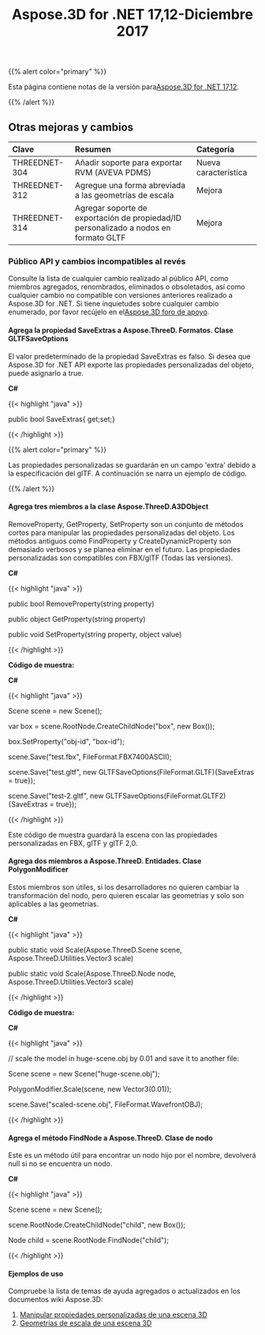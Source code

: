 ﻿---
title: Aspose.3D for .NET 17,12-Diciembre 2017
type: docs
weight: 10
url: /es/net/aspose-3d-for-net-17-12-december-2017/
---
{{% alert color="primary" %}} 

Esta página contiene notas de la versión para[Aspose.3D for .NET 17,12](https://www.nuget.org/packages/Aspose.3D/17.12.0).

{{% /alert %}} 
## **Otras mejoras y cambios**

|**Clave**|**Resumen**|**Categoría**|
|:- |:- |:- |
|THREEDNET-304|Añadir soporte para exportar RVM (AVEVA PDMS)|Nueva característica|
|THREEDNET-312|Agregue una forma abreviada a las geometrías de escala|Mejora|
|THREEDNET-314|Agregar soporte de exportación de propiedad/ID personalizado a nodos en formato GLTF|Mejora|
### **Público API y cambios incompatibles al revés**
Consulte la lista de cualquier cambio realizado al público API, como miembros agregados, renombrados, eliminados o obsoletados, así como cualquier cambio no compatible con versiones anteriores realizado a Aspose.3D for .NET. Si tiene inquietudes sobre cualquier cambio enumerado, por favor recújelo en el[Aspose.3D foro de apoyo](https://forum.aspose.com/c/3d/18).
#### **Agrega la propiedad SaveExtras a Aspose.ThreeD. Formatos. Clase GLTFSaveOptions**
El valor predeterminado de la propiedad SaveExtras es falso. Si desea que Aspose.3D for .NET API exporte las propiedades personalizadas del objeto, puede asignarlo a true.

**C#**

{{< highlight "java" >}}

 public bool SaveExtras{ get;set;}

{{< /highlight >}}

{{% alert color="primary" %}} 

Las propiedades personalizadas se guardarán en un campo 'extra' debido a la especificación del glTF. A continuación se narra un ejemplo de código.

{{% /alert %}}
#### **Agrega tres miembros a la clase Aspose.ThreeD.A3DObject**
RemoveProperty, GetProperty, SetProperty son un conjunto de métodos cortos para manipular las propiedades personalizadas del objeto. Los métodos antiguos como FindProperty y CreateDynamicProperty son demasiado verbosos y se planea eliminar en el futuro. Las propiedades personalizadas son compatibles con FBX/glTF (Todas las versiones).

**C#**

{{< highlight "java" >}}

 public bool RemoveProperty(string property)

public object GetProperty(string property)

public void SetProperty(string property, object value)

{{< /highlight >}}

**Código de muestra:**

**C#**

{{< highlight "java" >}}

 Scene scene = new Scene();

var box = scene.RootNode.CreateChildNode("box", new Box());

box.SetProperty("obj-id", "box-id");

scene.Save("test.fbx", FileFormat.FBX7400ASCII);

scene.Save("test.gltf", new GLTFSaveOptions(FileFormat.GLTF){SaveExtras = true});

scene.Save("test-2.gltf", new GLTFSaveOptions(FileFormat.GLTF2){SaveExtras = true});

{{< /highlight >}}

Este código de muestra guardará la escena con las propiedades personalizadas en FBX, glTF y glTF 2,0.
#### **Agrega dos miembros a Aspose.ThreeD. Entidades. Clase PolygonModificer**
Estos miembros son útiles, si los desarrolladores no quieren cambiar la transformación del nodo, pero quieren escalar las geometrías y solo son aplicables a las geometrías.

**C#**

{{< highlight "java" >}}

 public static void Scale(Aspose.ThreeD.Scene scene, Aspose.ThreeD.Utilities.Vector3 scale)

public static void Scale(Aspose.ThreeD.Node node, Aspose.ThreeD.Utilities.Vector3 scale)

{{< /highlight >}}

**Código de muestra:**

**C#**

{{< highlight "java" >}}

 // scale the model in huge-scene.obj by 0.01 and save it to another file:

Scene scene = new Scene("huge-scene.obj");

PolygonModifier.Scale(scene, new Vector3(0.01));

scene.Save("scaled-scene.obj", FileFormat.WavefrontOBJ);

{{< /highlight >}}
#### **Agrega el método FindNode a Aspose.ThreeD. Clase de nodo**
Este es un método útil para encontrar un nodo hijo por el nombre, devolverá null si no se encuentra un nodo.

**C#**

{{< highlight "java" >}}

 Scene scene = new Scene();

scene.RootNode.CreateChildNode("child", new Box());

Node child = scene.RootNode.FindNode("child");

{{< /highlight >}}
#### **Ejemplos de uso**
Compruebe la lista de temas de ayuda agregados o actualizados en los documentos wiki Aspose.3D:

1. [Manipular propiedades personalizadas de una escena 3D](/3d/es/net/manipulate-custom-properties-of-a-3d-scene/)
1. [Geometrías de escala de una escena 3D](/3d/es/net/scale-geometries-of-a-3d-scene/)
